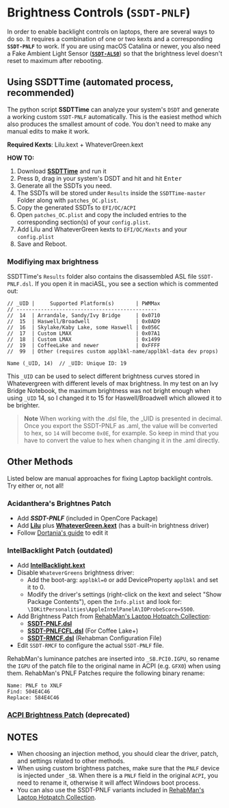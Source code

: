 # Brightness Controls (`SSDT-PNLF`)

In order to enable backlight controls on laptops, there are several ways to do so. It requires a combination of one or two kexts and a corresponding **`SSDT-PNLF`** to work. If you are using macOS Catalina or newer, you also need a Fake Ambient Light Sensor ([**`SSDT-ALS0`**](https://github.com/5T33Z0/OC-Little-Translated/tree/main/01_Adding_missing_Devices_and_enabling_Features/Ambient_Light_Sensor_(SSDT-ALS0))) so that the brightness level doesn't reset to maximum after rebooting.

## **Using SSDTTime** (automated process, recommended)

The python script **SSDTTime** can analyze your system's `DSDT` and generate a working custom `SSDT-PNLF` automatically. This is the easiest method which also produces the smallest amount of code. You don't need to make any manual edits to make it work. 

**Required Kexts**: Lilu.kext + WhateverGreen.kext

**HOW TO:**

1. Download [**SSDTTime**](https://github.com/corpnewt/SSDTTime) and run it
2. Press <kbd>D</kbd>, drag in your system's DSDT and hit and hit <kbd>Enter</kbd>
3. Generate all the SSDTs you need.
4. The SSDTs will be stored under `Results` inside the `SSDTTime-master` Folder along with `patches_OC.plist`.
5. Copy the generated SSDTs to `EFI/OC/ACPI`
6. Open `patches_OC.plist` and copy the included entries to the corresponding section(s) of your `config.plist`.
7. Add Lilu and WhateverGreen kexts to `EFI/OC/Kexts` and your `config.plist`
8. Save and Reboot.

### Modifiying max brightness

SSDTTime's `Results` folder also contains the disassembled ASL file `SSDT-PNLF.dsl`. If you open it in maciASL, you see a section which is commented out:

```asl
// _UID |     Supported Platform(s)       | PWMMax
// ----------------------------------------------
//  14  | Arrandale, Sandy/Ivy Bridge     | 0x0710
//  15  | Haswell/Broadwell               | 0x0AD9
//  16  | Skylake/Kaby Lake, some Haswell | 0x056C
//  17  | Custom LMAX                     | 0x07A1
//  18  | Custom LMAX                     | 0x1499
//  19  | CoffeeLake and newer            | 0xFFFF
//  99  | Other (requires custom applbkl-name/applbkl-data dev props)

Name (_UID, 14)  // _UID: Unique ID: 19 
```

This `_UID` can be used to select different brightness curves stored in Whatevergreen with different levels of max brightness. In my test on an Ivy Bridge Notebook, the maximum brightness was not bright enough when using `_UID` 14, so I changed it to 15 for Haswell/Broadwell which allowed it to be brighter.

> **Note** When working with the .dsl file, the _UID is presented in decimal. Once you export the SSDT-PNLF as .aml, the value will be converted to hex, so `14` will become `0x0E`, for example. So keep in mind that you have to convert the value to hex when changing it in the .aml directly.

## Other Methods

Listed below are manual approaches for fixing Laptop backlight controls. Try either or, not all!

### Acidanthera's Brightnes Patch

- Add ***SSDT-PNLF*** (included in OpenCore Package)
- Add [**Lilu**](https://github.com/acidanthera/Lilu/releases) plus [**WhateverGreen.kext**](https://github.com/acidanthera/WhateverGreen/releases) (has a built-in brightness driver)
- Follow [Dortania's guide](https://dortania.github.io/Getting-Started-With-ACPI/Laptops/backlight-methods/manual.html#on-windows) to edit it

### IntelBacklight Patch (outdated)
- Add [**IntelBacklight.kext**](https://bitbucket.org/RehabMan/os-x-intel-backlight/src/master/)
- Disable `WhateverGreens` brightness driver:
	- Add the boot-arg: `applbkl=0` or add DeviceProperty `applbkl` and set it to 0.
	- Modify the driver's settings (right-click on the kext and select "Show Package Contents"), open the `Info.plist` and look for: `\IOKitPersonalities\AppleIntelPanelA\IOProbeScore=5500`.
- Add Brightness Patch from [RehabMan's Laptop Hotpatch Collection](https://github.com/RehabMan/OS-X-Clover-Laptop-Config/tree/master/hotpatch):  
    - [**SSDT-PNLF.dsl**](https://github.com/RehabMan/OS-X-Clover-Laptop-Config/blob/master/hotpatch/SSDT-PNLF.dsl) 
    - [**SSDT-PNLFCFL.dsl**](https://github.com/RehabMan/OS-X-Clover-Laptop-Config/blob/master/hotpatch/SSDT-PNLFCFL.dsl) (For Coffee Lake+)
    - [**SSDT-RMCF.dsl**](https://github.com/RehabMan/OS-X-Clover-Laptop-Config/blob/master/hotpatch/SSDT-RMCF.dsl) (Rehabman Configuration File)
- Edit `SSDT-RMCF` to configure the actual `SSDT-PNLF` file. 

RehabMan's luminance patches are inserted into `_SB.PCI0.IGPU`, so rename the `IGPU` of the patch file to the original name in ACPI (e.g. `GFX0`) when using them. RehabMan's PNLF Patches require the following binary rename:

```text
Name: PNLF to XNLF  
Find: 504E4C46  
Replace: 584E4C46
```

### [ACPI Brightness Patch](https://github.com/5T33Z0/OC-Little-Translated/tree/main/01_Adding_missing_Devices_and_enabling_Features/Brightness_Controls_(SSDT-PNLF)/ACPI_Brightness_Patch#acpi-brightness-patch) (deprecated)

## NOTES
- When choosing an injection method, you should clear the driver, patch, and settings related to other methods.
- When using custom brightness patches, make sure that the `PNLF` device is injected under `_SB`. When there is a `PNLF` field in the original `ACPI`, you need to rename it, otherwise it will affect Windows boot process. 
- You can also use the SSDT-PNLF variants included in [RehabMan's Laptop Hotpatch Collection](https://github.com/RehabMan/OS-X-Clover-Laptop-Config/tree/master/hotpatch).
